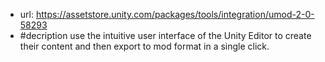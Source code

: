 
- url: https://assetstore.unity.com/packages/tools/integration/umod-2-0-58293
- #decription use the intuitive user interface of the Unity Editor to create their content and then export to mod format in a single click.
